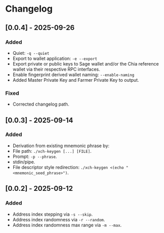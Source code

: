 # Changelog

## [0.0.4] - 2025-09-26

### Added

- Quiet: `-q --quiet`
- Export to wallet application: `-e --export`
 - Export private or public keys to Sage wallet and/or the Chia reference wallet via their respective RPC interfaces.
- Enable fingerprint derived wallet naming: `--enable-naming`
- Added Master Private Key and Farmer Private Key to output.

### Fixed

- Corrected changelog path.

## [0.0.3] - 2025-09-14

### Added

- Derivation from existing mnemonic phrase by:
 - File path: `./xch-keygen [...] [FILE]`.
 - Prompt: `-p --phrase`.
 - stdin/pipe.
 - File descriptor style redirection: `./xch-keygen <(echo "<mnemonic_seed_phrase>")`.

## [0.0.2] - 2025-09-12

### Added

- Address index stepping via `-s --skip`.
- Address index randomness via `-r --random`.
- Address index randomness max range via `-m --max`.